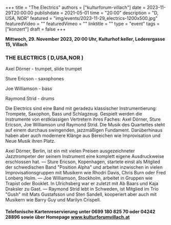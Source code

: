 +++
title = "The Electrics"
authors = ["kulturforum-villach"]
date = 2023-11-29T20:00:00
publishdate = 2021-05-01
time = "20:00"
description = "D, USA, NOR"
featured = "img/events/2023-11-29_electrics-1200x500.jpg"
featuredVideo = ""
featuredVimeo = ""
linktitle = ""
type = "event"
tags = ["konzert"]
draft = false
+++

**Mittwoch, 29. November 2023, 20:00 Uhr, Kulturhof:keller, Lederergasse 15, Villach**

### THE ELECTRICS ( D,USA,NOR )

Axel Dörner - trumpet, slide trumpet

Sture Ericson - saxophones

Joe Williamson - bass 

Raymond Strid - drums  

Die Electrics sind eine Band mit geradezu klassischer Instrumentierung: Trompete, Saxophon, Bass und Schlagzeug. Gespielt werden die Instrumente von erstklassigen Vertretern ihres Faches: Axel Dörner, Sture Ericson, Joe Williamson und Raymond Strid. Die Musik des Quartettes steht auf einem durchaus swingenden, jazzmäßigen Fundament. Darüberhinaus haben aber auch modernere Klänge aus Bereichen wie Improvisation und Neue Musik ihren Platz.

Axel Dörner, Berlin, ist ein mit vielen Preisen ausgezeichneter Jazztrompeter der seinem Instrument eine komplett eigene Ausdruckweise erschlossen hat. — Sture Ericson, Kopenhagen, startete einst als Mitglied der schwedischen Band "Position Alpha" und arbeitet inzwischen in vielen Improvisationsgruppen mit Musikern wie Rhodri Davis, Chris Burn oder Fred Lonberg Holm. — Joe Williamson, Stockholm, arbeitet in Gruppen wie Trapist oder Booklet. In Ulrichsberg war er zuletzt mit Ab Baars und Kaja Draksler zu Gast. — Raymond Strid lebt in Schweden, ist Mitglied im Trio "Gush" mit Mats Gustafsson und Sten Sandell, kooperiert aber auch mit Musikern wie Barry Guy und Marilyn Crispell.

#### Telefonische Kartenreservierung unter 0699 180 825 70 oder 04242 28896  sowie über Homepage www.kulturforumvillach.at                             

